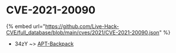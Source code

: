 # CVE-2021-20090
{% embed url="https://github.com/Live-Hack-CVE/full_database/blob/main/cves/2021/CVE-2021-20090.json" %}

* 34zY ~> [APT-Backpack](https://www.alice-snow.ru/2021/database/cve-2021-20090/apt-backpack-34zy)